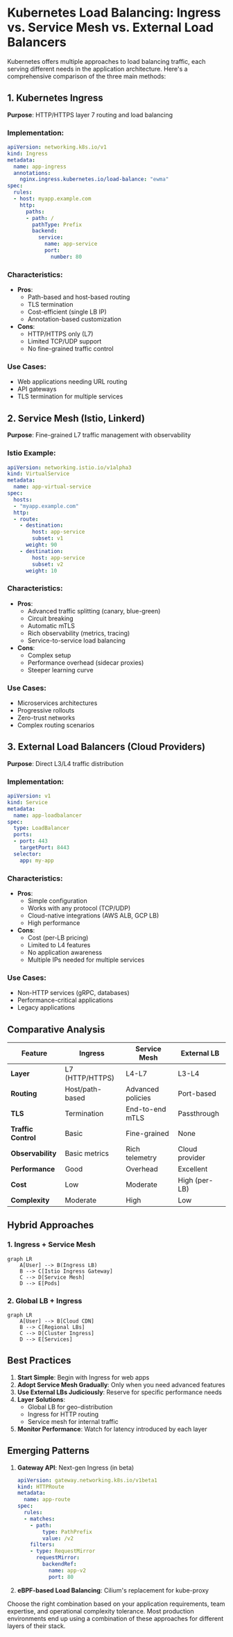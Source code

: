 # Kubernetes Load Balancing: Ingress vs. Service Mesh vs. External Load Balancers

Kubernetes offers multiple approaches to load balancing traffic, each serving different needs in the application architecture. Here's a comprehensive comparison of the three main methods:

## 1. Kubernetes Ingress

**Purpose**: HTTP/HTTPS layer 7 routing and load balancing

### Implementation:
```yaml
apiVersion: networking.k8s.io/v1
kind: Ingress
metadata:
  name: app-ingress
  annotations:
    nginx.ingress.kubernetes.io/load-balance: "ewma"
spec:
  rules:
  - host: myapp.example.com
    http:
      paths:
      - path: /
        pathType: Prefix
        backend:
          service:
            name: app-service
            port:
              number: 80
```

### Characteristics:
- **Pros**:
  - Path-based and host-based routing
  - TLS termination
  - Cost-efficient (single LB IP)
  - Annotation-based customization
- **Cons**:
  - HTTP/HTTPS only (L7)
  - Limited TCP/UDP support
  - No fine-grained traffic control

### Use Cases:
- Web applications needing URL routing
- API gateways
- TLS termination for multiple services

## 2. Service Mesh (Istio, Linkerd)

**Purpose**: Fine-grained L7 traffic management with observability

### Istio Example:
```yaml
apiVersion: networking.istio.io/v1alpha3
kind: VirtualService
metadata:
  name: app-virtual-service
spec:
  hosts:
  - "myapp.example.com"
  http:
  - route:
    - destination:
        host: app-service
        subset: v1
      weight: 90
    - destination:
        host: app-service
        subset: v2
      weight: 10
```

### Characteristics:
- **Pros**:
  - Advanced traffic splitting (canary, blue-green)
  - Circuit breaking
  - Automatic mTLS
  - Rich observability (metrics, tracing)
  - Service-to-service load balancing
- **Cons**:
  - Complex setup
  - Performance overhead (sidecar proxies)
  - Steeper learning curve

### Use Cases:
- Microservices architectures
- Progressive rollouts
- Zero-trust networks
- Complex routing scenarios

## 3. External Load Balancers (Cloud Providers)

**Purpose**: Direct L3/L4 traffic distribution

### Implementation:
```yaml
apiVersion: v1
kind: Service
metadata:
  name: app-loadbalancer
spec:
  type: LoadBalancer
  ports:
  - port: 443
    targetPort: 8443
  selector:
    app: my-app
```

### Characteristics:
- **Pros**:
  - Simple configuration
  - Works with any protocol (TCP/UDP)
  - Cloud-native integrations (AWS ALB, GCP LB)
  - High performance
- **Cons**:
  - Cost (per-LB pricing)
  - Limited to L4 features
  - No application awareness
  - Multiple IPs needed for multiple services

### Use Cases:
- Non-HTTP services (gRPC, databases)
- Performance-critical applications
- Legacy applications

## Comparative Analysis

| Feature                | Ingress            | Service Mesh       | External LB        |
|------------------------|--------------------|--------------------|--------------------|
| **Layer**             | L7 (HTTP/HTTPS)   | L4-L7              | L3-L4              |
| **Routing**           | Host/path-based   | Advanced policies  | Port-based         |
| **TLS**              | Termination       | End-to-end mTLS    | Passthrough        |
| **Traffic Control**  | Basic             | Fine-grained       | None               |
| **Observability**    | Basic metrics     | Rich telemetry     | Cloud provider     |
| **Performance**      | Good              | Overhead           | Excellent          |
| **Cost**            | Low               | Moderate           | High (per-LB)      |
| **Complexity**      | Moderate          | High               | Low                |

## Hybrid Approaches

### 1. Ingress + Service Mesh
```mermaid
graph LR
    A[User] --> B(Ingress LB)
    B --> C[Istio Ingress Gateway]
    C --> D[Service Mesh]
    D --> E[Pods]
```

### 2. Global LB + Ingress
```mermaid
graph LR
    A[User] --> B[Cloud CDN]
    B --> C[Regional LBs]
    C --> D[Cluster Ingress]
    D --> E[Services]
```

## Best Practices

1. **Start Simple**: Begin with Ingress for web apps
2. **Adopt Service Mesh Gradually**: Only when you need advanced features
3. **Use External LBs Judiciously**: Reserve for specific performance needs
4. **Layer Solutions**:
   - Global LB for geo-distribution
   - Ingress for HTTP routing
   - Service mesh for internal traffic
5. **Monitor Performance**: Watch for latency introduced by each layer

## Emerging Patterns

1. **Gateway API**: Next-gen Ingress (in beta)
   ```yaml
   apiVersion: gateway.networking.k8s.io/v1beta1
   kind: HTTPRoute
   metadata:
     name: app-route
   spec:
     rules:
     - matches:
       - path:
           type: PathPrefix
           value: /v2
       filters:
       - type: RequestMirror
         requestMirror:
           backendRef:
             name: app-v2
             port: 80
   ```

2. **eBPF-based Load Balancing**: Cilium's replacement for kube-proxy

Choose the right combination based on your application requirements, team expertise, and operational complexity tolerance. Most production environments end up using a combination of these approaches for different layers of their stack.